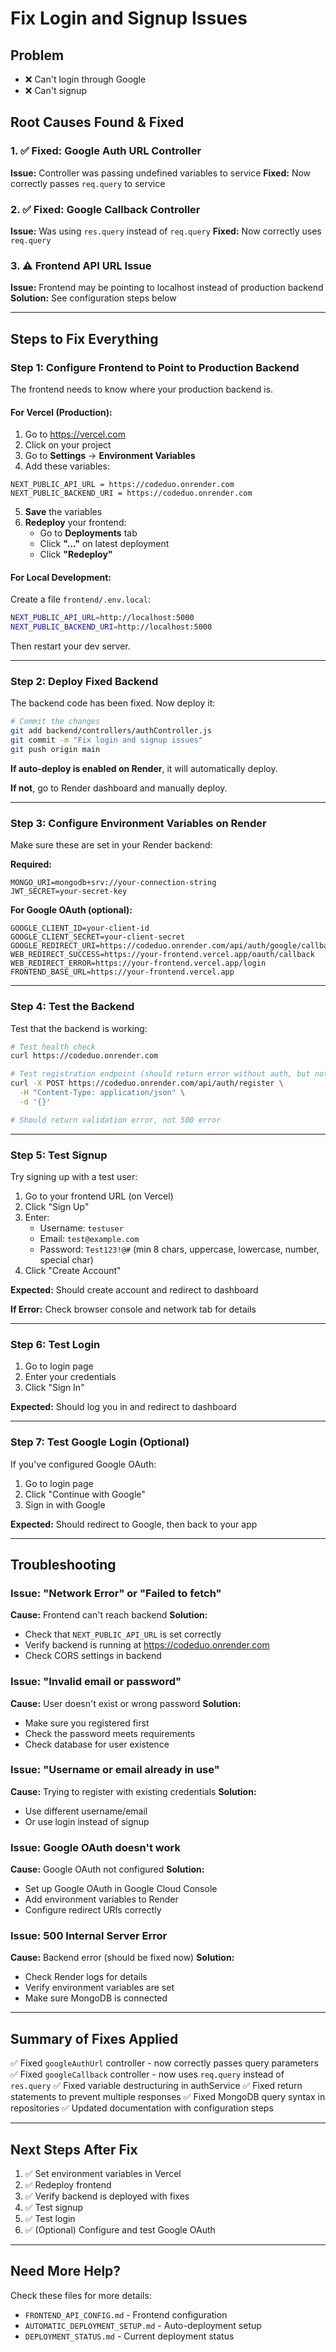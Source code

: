 # Fix Login and Signup Issues

## Problem
- ❌ Can't login through Google
- ❌ Can't signup

## Root Causes Found & Fixed

### 1. ✅ Fixed: Google Auth URL Controller
**Issue:** Controller was passing undefined variables to service
**Fixed:** Now correctly passes `req.query` to service

### 2. ✅ Fixed: Google Callback Controller  
**Issue:** Was using `res.query` instead of `req.query`
**Fixed:** Now correctly uses `req.query`

### 3. ⚠️ Frontend API URL Issue
**Issue:** Frontend may be pointing to localhost instead of production backend
**Solution:** See configuration steps below

---

## Steps to Fix Everything

### Step 1: Configure Frontend to Point to Production Backend

The frontend needs to know where your production backend is. 

#### For Vercel (Production):

1. Go to https://vercel.com
2. Click on your project
3. Go to **Settings** → **Environment Variables**
4. Add these variables:

```
NEXT_PUBLIC_API_URL = https://codeduo.onrender.com
NEXT_PUBLIC_BACKEND_URI = https://codeduo.onrender.com
```

5. **Save** the variables
6. **Redeploy** your frontend:
   - Go to **Deployments** tab
   - Click **"..."** on latest deployment
   - Click **"Redeploy"**

#### For Local Development:

Create a file `frontend/.env.local`:

```bash
NEXT_PUBLIC_API_URL=http://localhost:5000
NEXT_PUBLIC_BACKEND_URI=http://localhost:5000
```

Then restart your dev server.

---

### Step 2: Deploy Fixed Backend

The backend code has been fixed. Now deploy it:

```bash
# Commit the changes
git add backend/controllers/authController.js
git commit -m "Fix login and signup issues"
git push origin main
```

**If auto-deploy is enabled on Render**, it will automatically deploy.

**If not**, go to Render dashboard and manually deploy.

---

### Step 3: Configure Environment Variables on Render

Make sure these are set in your Render backend:

**Required:**
```
MONGO_URI=mongodb+srv://your-connection-string
JWT_SECRET=your-secret-key
```

**For Google OAuth (optional):**
```
GOOGLE_CLIENT_ID=your-client-id
GOOGLE_CLIENT_SECRET=your-client-secret
GOOGLE_REDIRECT_URI=https://codeduo.onrender.com/api/auth/google/callback
WEB_REDIRECT_SUCCESS=https://your-frontend.vercel.app/oauth/callback
WEB_REDIRECT_ERROR=https://your-frontend.vercel.app/login
FRONTEND_BASE_URL=https://your-frontend.vercel.app
```

---

### Step 4: Test the Backend

Test that the backend is working:

```bash
# Test health check
curl https://codeduo.onrender.com

# Test registration endpoint (should return error without auth, but not crash)
curl -X POST https://codeduo.onrender.com/api/auth/register \
  -H "Content-Type: application/json" \
  -d '{}'

# Should return validation error, not 500 error
```

---

### Step 5: Test Signup

Try signing up with a test user:

1. Go to your frontend URL (on Vercel)
2. Click "Sign Up"
3. Enter:
   - Username: `testuser`
   - Email: `test@example.com`
   - Password: `Test123!@#` (min 8 chars, uppercase, lowercase, number, special char)
4. Click "Create Account"

**Expected:** Should create account and redirect to dashboard

**If Error:** Check browser console and network tab for details

---

### Step 6: Test Login

1. Go to login page
2. Enter your credentials
3. Click "Sign In"

**Expected:** Should log you in and redirect to dashboard

---

### Step 7: Test Google Login (Optional)

If you've configured Google OAuth:

1. Go to login page
2. Click "Continue with Google"
3. Sign in with Google

**Expected:** Should redirect to Google, then back to your app

---

## Troubleshooting

### Issue: "Network Error" or "Failed to fetch"
**Cause:** Frontend can't reach backend
**Solution:**
- Check that `NEXT_PUBLIC_API_URL` is set correctly
- Verify backend is running at https://codeduo.onrender.com
- Check CORS settings in backend

### Issue: "Invalid email or password"
**Cause:** User doesn't exist or wrong password
**Solution:**
- Make sure you registered first
- Check the password meets requirements
- Check database for user existence

### Issue: "Username or email already in use"
**Cause:** Trying to register with existing credentials
**Solution:**
- Use different username/email
- Or use login instead of signup

### Issue: Google OAuth doesn't work
**Cause:** Google OAuth not configured
**Solution:**
- Set up Google OAuth in Google Cloud Console
- Add environment variables to Render
- Configure redirect URIs correctly

### Issue: 500 Internal Server Error
**Cause:** Backend error (should be fixed now)
**Solution:**
- Check Render logs for details
- Verify environment variables are set
- Make sure MongoDB is connected

---

## Summary of Fixes Applied

✅ Fixed `googleAuthUrl` controller - now correctly passes query parameters
✅ Fixed `googleCallback` controller - now uses `req.query` instead of `res.query`
✅ Fixed variable destructuring in authService
✅ Fixed return statements to prevent multiple responses
✅ Fixed MongoDB query syntax in repositories
✅ Updated documentation with configuration steps

---

## Next Steps After Fix

1. ✅ Set environment variables in Vercel
2. ✅ Redeploy frontend
3. ✅ Verify backend is deployed with fixes
4. ✅ Test signup
5. ✅ Test login
6. ✅ (Optional) Configure and test Google OAuth

---

## Need More Help?

Check these files for more details:
- `FRONTEND_API_CONFIG.md` - Frontend configuration
- `AUTOMATIC_DEPLOYMENT_SETUP.md` - Auto-deployment setup
- `DEPLOYMENT_STATUS.md` - Current deployment status

